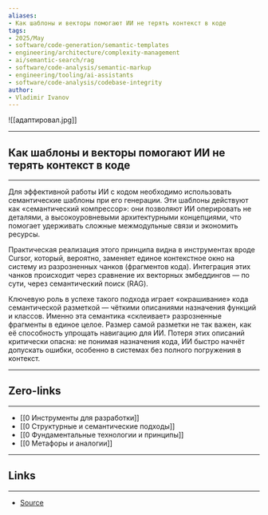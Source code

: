 ```yaml
---
aliases: 
- Как шаблоны и векторы помогают ИИ не терять контекст в коде 
tags:
- 2025/May
- software/code-generation/semantic-templates
- engineering/architecture/complexity-management
- ai/semantic-search/rag
- software/code-analysis/semantic-markup
- engineering/tooling/ai-assistants
- software/code-analysis/codebase-integrity
author:
- Vladimir Ivanov
---
```

![[адаптировал.jpg]]

-----
##  Как шаблоны и векторы помогают ИИ не терять контекст в коде 
-----
Для эффективной работы ИИ с кодом необходимо использовать семантические шаблоны при его генерации. Эти шаблоны действуют как «семантический компрессор»: они позволяют ИИ оперировать не деталями, а высокоуровневыми архитектурными концепциями, что помогает удерживать сложные межмодульные связи и экономить ресурсы.

Практическая реализация этого принципа видна в инструментах вроде Cursor, который, вероятно, заменяет единое контекстное окно на систему из разрозненных чанков (фрагментов кода). Интеграция этих чанков происходит через сравнение их векторных эмбеддингов — по сути, через семантический поиск (RAG).

Ключевую роль в успехе такого подхода играет «окрашивание» кода семантической разметкой — чёткими описаниями назначения функций и классов. Именно эта семантика «склеивает» разрозненные фрагменты в единое целое. Размер самой разметки не так важен, как её способность упрощать навигацию для ИИ. Потеря этих описаний критически опасна: не понимая назначения кода, ИИ быстро начнёт допускать ошибки, особенно в системах без полного погружения в контекст.

---
## Zero-links
---
- [[0 Инструменты для разработки]]
- [[0 Структурные и семантические подходы]]
- [[0 Фундаментальные технологии и принципы]]
- [[0 Метафоры и аналогии]]

---
## Links
---
- [Source](https://t.me/turboproject/1677)